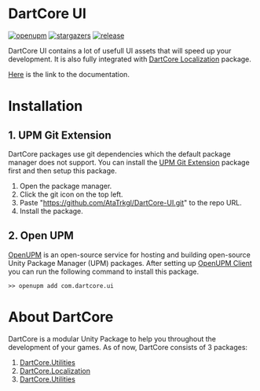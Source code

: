# DartCore UI

[![openupm](https://img.shields.io/npm/v/com.dartcore.ui?label=openupm&registry_uri=https://package.openupm.com)](https://openupm.com/packages/com.dartcore.ui/)
[![stargazers](https://img.shields.io/github/stars/AtaTrkgl/DartCore-UI?color=yellow)](https://github.com/AtaTrkgl/DartCore-UI/stargazers)
[![release](https://img.shields.io/github/v/release/AtaTrkgl/DartCore-UI?color=dark%20green)](https://github.com/AtaTrkgl/DartCore-UI/releases)

DartCore UI contains a lot of usefull UI assets that will speed up your development. It is also fully integrated with [DartCore Localization](https://github.com/AtaTrkgl/DartCore-Localization) package.

[Here](https://github.com/AtaTrkgl/DartCore-UI/wiki) is the link to the documentation. 

# Installation

## 1. UPM Git Extension

DartCore packages use git dependencies which the default package manager does not support. You can install the [UPM Git Extension](https://github.com/mob-sakai/UpmGitExtension) package first and then setup this package.

1. Open the package manager.
2. Click the git icon on the top left.
3. Paste "https://github.com/AtaTrkgl/DartCore-UI.git" to the repo URL.
4. Install the package.

## 2. Open UPM

[OpenUPM](https://github.com/openupm/openupm) is an open-source service for hosting and building open-source Unity Package Manager (UPM) packages. After setting up [OpenUPM Client](https://github.com/openupm/openupm-cli#openupm-cli) you can run the following command to install this package.

```
>> openupm add com.dartcore.ui
```

# About DartCore

DartCore is a modular Unity Package to help you throughout the development of your games. As of now, DartCore consists of 3 packages:
1. [DartCore.Utilities](https://github.com/AtaTrkgl/DartCore-Utilities)
2. [DartCore.Localization](https://github.com/AtaTrkgl/DartCore-Localization)
3. [DartCore.Utilities](https://github.com/AtaTrkgl/DartCore-UI)